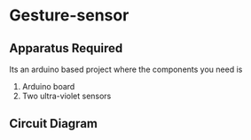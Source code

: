 # Gesture-sensor
## Apparatus Required 
Its an arduino based project where the components you need is 
1. Arduino board
2. Two ultra-violet sensors 

## Circuit Diagram 
